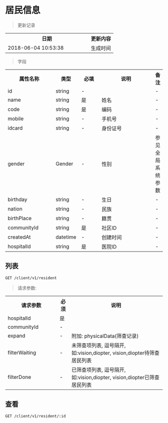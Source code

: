 # 居民信息

> 更新记录

<table>
    <tr>
        <th style="width:250px;">日期</th>
        <th>更新内容</th>
    </tr>
    <tr>
        <td>2018-06-04 10:53:38</td>
        <td>生成时间</td>
    </tr>
</table>

> 字段

<table>
    <tr>
        <th style="width:150px;">属性名称</th>
        <th style="width:60px;">类型</th>
        <th style="width:60px;">必填</th>
        <th style="width:200px;">说明</th>
        <th>备注</th>
    </tr>
    <tr>
        <td>id</td>
        <td>string</td>
        <td>-</td>
        <td></td>
        <td>-</td>
    </tr>
    <tr>
        <td>name</td>
        <td>string</td>
        <td>是</td>
        <td>姓名</td>
        <td>-</td>
    </tr>
    <tr>
        <td>code</td>
        <td>string</td>
        <td>是</td>
        <td>编码</td>
        <td>-</td>
    </tr>
    <tr>
        <td>mobile</td>
        <td>string</td>
        <td>-</td>
        <td>手机号</td>
        <td>-</td>
    </tr>
    <tr>
        <td>idcard</td>
        <td>string</td>
        <td>-</td>
        <td>身份证号</td>
        <td>-</td>
    </tr>
    <tr>
        <td>gender</td>
        <td>Gender</td>
        <td>-</td>
        <td>性别</td>
        <td>参见全局系统参数</td>
    </tr>
    <tr>
        <td>birthday</td>
        <td>string</td>
        <td>-</td>
        <td>生日</td>
        <td>-</td>
    </tr>
    <tr>
        <td>nation</td>
        <td>string</td>
        <td>-</td>
        <td>民族</td>
        <td>-</td>
    </tr>
    <tr>
        <td>birthPlace</td>
        <td>string</td>
        <td>-</td>
        <td>籍贯</td>
        <td>-</td>
    </tr>
    <tr>
        <td>communityId</td>
        <td>string</td>
        <td>是</td>
        <td>社区ID</td>
        <td>-</td>
    </tr>
    <tr>
        <td>createdAt</td>
        <td>datetime</td>
        <td>-</td>
        <td>创建时间</td>
        <td>-</td>
    </tr>
     <tr>
            <td>hospitalId</td>
            <td>string</td>
            <td>是</td>
            <td>医院ID</td>
            <td>-</td>
        </tr>
</table>

## 列表

```
GET /client/v1/resident
```

> 请求参数:

<table>
    <tr>
        <th style="width:150px;">请求参数</th>
        <th>必须</th>
        <th>说明</th>
    </tr>
    <tr>
        <td>hospitalId</td>
        <td>是</td>
        <td医院ID</td>
    </tr>
    <tr>
        <td>communityId</td>
        <td>-</td>
        <td社区ID</td>
    </tr>
    <tr>
        <td>expand</td>
        <td>-</td>
        <td>附加: physicalData(筛查记录)</td>
    </tr>
    <tr>
        <td>filterWaiting</td>
        <td>-</td>
        <td>未筛查项列表, 逗号隔开, 如:vision,diopter, vision,diopter待筛查居民列表</td>
    </tr>
    <tr>
        <td>filterDone</td>
        <td>-</td>
        <td>已筛查项列表, 逗号隔开, 如:vision,diopter, vision,diopter已筛查居民列表</td>
    </tr>
</table>

## 查看

```
GET /client/v1/resident/:id
```
